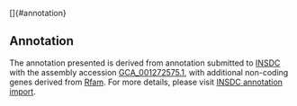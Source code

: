 []{#annotation}

Annotation
----------

The annotation presented is derived from annotation submitted to
[INSDC](http://www.insdc.org) with the assembly accession
[GCA\_001272575.1](http://www.ebi.ac.uk/ena/data/view/GCA_001272575.1),
with additional non-coding genes derived from
[Rfam](http://rfam.xfam.org/). For more details, please visit [INSDC
annotation
import](http://ensemblgenomes.org/info/data/insdc_annotation).
